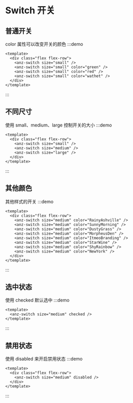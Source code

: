 # Switch 开关

## 普通开关

color 属性可以改变开关的颜色
:::demo

```vue
<template>
  <div class="flex flex-row">
    <anz-switch size="small" />
    <anz-switch size="small" color="green" />
    <anz-switch size="small" color="red" />
    <anz-switch size="small" color="wathet" />
  </div>
</template>
```

:::

## 不同尺寸

使用 small、medium、large 控制开关的大小
:::demo

```vue
<template>
  <div class="flex flex-row">
    <anz-switch size="small" />
    <anz-switch size="medium" />
    <anz-switch size="large" />
  </div>
</template>
```

:::

## 其他颜色

其他样式的开关
:::demo

```vue
<template>
  <div class="flex flex-row">
    <anz-switch size="medium" color="RainyAshville" />
    <anz-switch size="medium" color="SunnyMorning" />
    <anz-switch size="medium" color="DustyGrass" />
    <anz-switch size="medium" color="MorpheusDen" />
    <anz-switch size="medium" color="ItmeoBranding" />
    <anz-switch size="medium" color="StarWine" />
    <anz-switch size="medium" color="ShyRainbow" />
    <anz-switch size="medium" color="NewYork" />
  </div>
</template>
```

:::

## 选中状态

使用 checked 默认选中
:::demo

```vue
<template>
  <anz-switch size="medium" checked />
</template>
```

:::

## 禁用状态

使用 disabled 来开启禁用状态
:::demo

```vue
<template>
  <div class="flex flex-row">
    <anz-switch size="medium" disabled />
  </div>
</template>
```

:::
